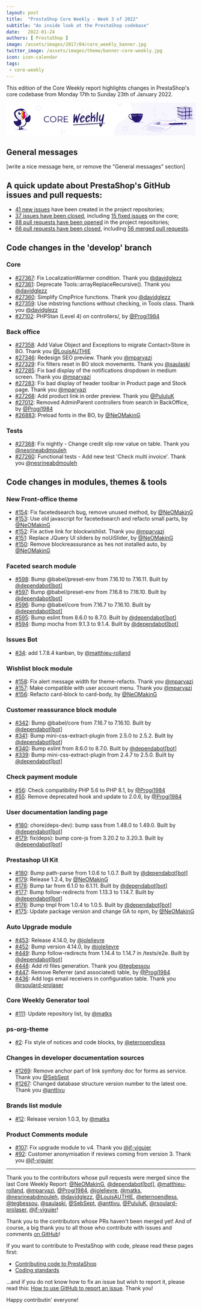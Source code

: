 ```yaml
---
layout: post
title:  "PrestaShop Core Weekly - Week 3 of 2022"
subtitle: "An inside look at the PrestaShop codebase"
date:   2022-01-24
authors: [ PrestaShop ]
image: /assets/images/2017/04/core_weekly_banner.jpg
twitter_image: /assets/images/theme/banner-core-weekly.jpg
icon: icon-calendar
tags:
 - core-weekly
---
```


This edition of the Core Weekly report highlights changes in PrestaShop's core codebase from Monday 17th to Sunday 23th of January 2022.

![Core Weekly banner](/assets/images/2018/12/banner-core-weekly.jpg)

## General messages

[write a nice message here, or remove the "General messages" section]


## A quick update about PrestaShop's GitHub issues and pull requests:

- [41 new issues](https://github.com/search?q=org%3APrestaShop+is%3Apublic++-repo%3Aprestashop%2Fprestashop.github.io++is%3Aissue+created%3A2022-01-17..2022-01-23) have been created in the project repositories;
- [37 issues have been closed](https://github.com/search?q=org%3APrestaShop+is%3Apublic++-repo%3Aprestashop%2Fprestashop.github.io++is%3Aissue+closed%3A2022-01-17..2022-01-23), including [15 fixed issues](https://github.com/search?q=org%3APrestaShop+is%3Apublic++-repo%3Aprestashop%2Fprestashop.github.io++is%3Aissue+label%3Afixed+closed%3A2022-01-17..2022-01-23) on the core;
- [88 pull requests have been opened](https://github.com/search?q=org%3APrestaShop+is%3Apublic++-repo%3Aprestashop%2Fprestashop.github.io++is%3Apr+created%3A2022-01-17..2022-01-23) in the project repositories;
- [66 pull requests have been closed](https://github.com/search?q=org%3APrestaShop+is%3Apublic++-repo%3Aprestashop%2Fprestashop.github.io++is%3Apr+closed%3A2022-01-17..2022-01-23), including [56 merged pull requests](https://github.com/search?q=org%3APrestaShop+is%3Apublic++-repo%3Aprestashop%2Fprestashop.github.io++is%3Apr+merged%3A2022-01-17..2022-01-23).
        


## Code changes in the 'develop' branch


### Core
* [#27367](https://github.com/PrestaShop/PrestaShop/pull/27367): Fix LocalizationWarmer condition. Thank you [@davidglezz](https://github.com/davidglezz)
* [#27361](https://github.com/PrestaShop/PrestaShop/pull/27361): Deprecate Tools::arrayReplaceRecursive(). Thank you [@davidglezz](https://github.com/davidglezz)
* [#27360](https://github.com/PrestaShop/PrestaShop/pull/27360): Simplify CmpPrice functions. Thank you [@davidglezz](https://github.com/davidglezz)
* [#27359](https://github.com/PrestaShop/PrestaShop/pull/27359): Use mbstring functions without checking, in Tools class. Thank you [@davidglezz](https://github.com/davidglezz)
* [#27102](https://github.com/PrestaShop/PrestaShop/pull/27102): PHPStan (Level 4) on controllers/, by [@Progi1984](https://github.com/Progi1984)


### Back office
* [#27358](https://github.com/PrestaShop/PrestaShop/pull/27358): Add Value Object and Exceptions to migrate Contact>Store in BO. Thank you [@LouisAUTHIE](https://github.com/LouisAUTHIE)
* [#27346](https://github.com/PrestaShop/PrestaShop/pull/27346): Redesign SEO preview. Thank you [@mparvazi](https://github.com/mparvazi)
* [#27329](https://github.com/PrestaShop/PrestaShop/pull/27329): Fix filters reset in BO stock movements. Thank you [@saulaski](https://github.com/saulaski)
* [#27285](https://github.com/PrestaShop/PrestaShop/pull/27285): Fix bad display of the notifications dropdown in medium screen. Thank you [@mparvazi](https://github.com/mparvazi)
* [#27283](https://github.com/PrestaShop/PrestaShop/pull/27283): Fix bad display of header toolbar in Product page and Stock page. Thank you [@mparvazi](https://github.com/mparvazi)
* [#27268](https://github.com/PrestaShop/PrestaShop/pull/27268): Add product link in order preview. Thank you [@PululuK](https://github.com/PululuK)
* [#27012](https://github.com/PrestaShop/PrestaShop/pull/27012): Removed AdminParent controllers from search in BackOffice, by [@Progi1984](https://github.com/Progi1984)
* [#26883](https://github.com/PrestaShop/PrestaShop/pull/26883): Preload fonts in the BO, by [@NeOMakinG](https://github.com/NeOMakinG)


### Tests
* [#27368](https://github.com/PrestaShop/PrestaShop/pull/27368): Fix nightly - Change credit slip row value on table. Thank you [@nesrineabdmouleh](https://github.com/nesrineabdmouleh)
* [#27260](https://github.com/PrestaShop/PrestaShop/pull/27260): Functional tests - Add new test 'Check multi invoice'. Thank you [@nesrineabdmouleh](https://github.com/nesrineabdmouleh)


## Code changes in modules, themes & tools


### New Front-office theme
* [#154](https://github.com/PrestaShop/theme-refacto/pull/154): Fix facetedsearch bug, remove unused method, by [@NeOMakinG](https://github.com/NeOMakinG)
* [#153](https://github.com/PrestaShop/theme-refacto/pull/153): Use old javascript for facetedsearch and refacto small parts, by [@NeOMakinG](https://github.com/NeOMakinG)
* [#152](https://github.com/PrestaShop/theme-refacto/pull/152): Fix active link for blockwishlist. Thank you [@mparvazi](https://github.com/mparvazi)
* [#151](https://github.com/PrestaShop/theme-refacto/pull/151): Replace JQuery UI sliders by noUiSlider, by [@NeOMakinG](https://github.com/NeOMakinG)
* [#150](https://github.com/PrestaShop/theme-refacto/pull/150): Remove blockreassurance as hes not installed auto, by [@NeOMakinG](https://github.com/NeOMakinG)


### Faceted search module
* [#598](https://github.com/PrestaShop/ps_facetedsearch/pull/598): Bump @babel/preset-env from 7.16.10 to 7.16.11. Built by [@dependabot[bot]](https://github.com/apps/dependabot)
* [#597](https://github.com/PrestaShop/ps_facetedsearch/pull/597): Bump @babel/preset-env from 7.16.8 to 7.16.10. Built by [@dependabot[bot]](https://github.com/apps/dependabot)
* [#596](https://github.com/PrestaShop/ps_facetedsearch/pull/596): Bump @babel/core from 7.16.7 to 7.16.10. Built by [@dependabot[bot]](https://github.com/apps/dependabot)
* [#595](https://github.com/PrestaShop/ps_facetedsearch/pull/595): Bump eslint from 8.6.0 to 8.7.0. Built by [@dependabot[bot]](https://github.com/apps/dependabot)
* [#594](https://github.com/PrestaShop/ps_facetedsearch/pull/594): Bump mocha from 9.1.3 to 9.1.4. Built by [@dependabot[bot]](https://github.com/apps/dependabot)


### Issues Bot
* [#34](https://github.com/PrestaShop/issuebot/pull/34): add 1.7.8.4 kanban, by [@matthieu-rolland](https://github.com/matthieu-rolland)


### Wishlist block module
* [#158](https://github.com/PrestaShop/blockwishlist/pull/158): Fix alert message width for theme-refacto. Thank you [@mparvazi](https://github.com/mparvazi)
* [#157](https://github.com/PrestaShop/blockwishlist/pull/157): Make compatible with user account menu. Thank you [@mparvazi](https://github.com/mparvazi)
* [#156](https://github.com/PrestaShop/blockwishlist/pull/156): Refacto card-block to card-body, by [@NeOMakinG](https://github.com/NeOMakinG)


### Customer reassurance block module
* [#342](https://github.com/PrestaShop/blockreassurance/pull/342): Bump @babel/core from 7.16.7 to 7.16.10. Built by [@dependabot[bot]](https://github.com/apps/dependabot)
* [#341](https://github.com/PrestaShop/blockreassurance/pull/341): Bump mini-css-extract-plugin from 2.5.0 to 2.5.2. Built by [@dependabot[bot]](https://github.com/apps/dependabot)
* [#340](https://github.com/PrestaShop/blockreassurance/pull/340): Bump eslint from 8.6.0 to 8.7.0. Built by [@dependabot[bot]](https://github.com/apps/dependabot)
* [#339](https://github.com/PrestaShop/blockreassurance/pull/339): Bump mini-css-extract-plugin from 2.4.7 to 2.5.0. Built by [@dependabot[bot]](https://github.com/apps/dependabot)


### Check payment module
* [#56](https://github.com/PrestaShop/ps_checkpayment/pull/56):  Check compatibility PHP 5.6 to PHP 8.1, by [@Progi1984](https://github.com/Progi1984)
* [#55](https://github.com/PrestaShop/ps_checkpayment/pull/55): Remove deprecated hook and update to 2.0.6, by [@Progi1984](https://github.com/Progi1984)


### User documentation landing page
* [#180](https://github.com/PrestaShop/user-documentation-landing/pull/180): chore(deps-dev): bump sass from 1.48.0 to 1.49.0. Built by [@dependabot[bot]](https://github.com/apps/dependabot)
* [#179](https://github.com/PrestaShop/user-documentation-landing/pull/179): fix(deps): bump core-js from 3.20.2 to 3.20.3. Built by [@dependabot[bot]](https://github.com/apps/dependabot)


### Prestashop UI Kit
* [#180](https://github.com/PrestaShop/prestashop-ui-kit/pull/180): Bump path-parse from 1.0.6 to 1.0.7. Built by [@dependabot[bot]](https://github.com/apps/dependabot)
* [#179](https://github.com/PrestaShop/prestashop-ui-kit/pull/179): Release 1.2.4, by [@NeOMakinG](https://github.com/NeOMakinG)
* [#178](https://github.com/PrestaShop/prestashop-ui-kit/pull/178): Bump tar from 6.1.0 to 6.1.11. Built by [@dependabot[bot]](https://github.com/apps/dependabot)
* [#177](https://github.com/PrestaShop/prestashop-ui-kit/pull/177): Bump follow-redirects from 1.13.3 to 1.14.7. Built by [@dependabot[bot]](https://github.com/apps/dependabot)
* [#176](https://github.com/PrestaShop/prestashop-ui-kit/pull/176): Bump tmpl from 1.0.4 to 1.0.5. Built by [@dependabot[bot]](https://github.com/apps/dependabot)
* [#175](https://github.com/PrestaShop/prestashop-ui-kit/pull/175): Update package version and change GA to npm, by [@NeOMakinG](https://github.com/NeOMakinG)


### Auto Upgrade module
* [#453](https://github.com/PrestaShop/autoupgrade/pull/453): Release 4.14.0, by [@jolelievre](https://github.com/jolelievre)
* [#452](https://github.com/PrestaShop/autoupgrade/pull/452): Bump version 4.14.0, by [@jolelievre](https://github.com/jolelievre)
* [#449](https://github.com/PrestaShop/autoupgrade/pull/449): Bump follow-redirects from 1.14.4 to 1.14.7 in /tests/e2e. Built by [@dependabot[bot]](https://github.com/apps/dependabot)
* [#448](https://github.com/PrestaShop/autoupgrade/pull/448): Add rtl files generation. Thank you [@tegbessou](https://github.com/tegbessou)
* [#447](https://github.com/PrestaShop/autoupgrade/pull/447): Remove Referrer (and associated) table, by [@Progi1984](https://github.com/Progi1984)
* [#436](https://github.com/PrestaShop/autoupgrade/pull/436): Add logs email receivers in configuration table. Thank you [@rsoulard-prolaser](https://github.com/rsoulard-prolaser)


### Core Weekly Generator tool
* [#111](https://github.com/PrestaShop/core-weekly-generator/pull/111): Update repository list, by [@matks](https://github.com/matks)


### ps-org-theme
* [#2](https://github.com/PrestaShop/ps-org-theme/pull/2): Fix style of notices and code blocks, by [@eternoendless](https://github.com/eternoendless)


### Changes in developer documentation sources
* [#1269](https://github.com/PrestaShop/docs/pull/1269): Remove anchor part of link symfony doc for forms as service. Thank you [@SebSept](https://github.com/SebSept)
* [#1267](https://github.com/PrestaShop/docs/pull/1267): Changed database structure version number to the latest one. Thank you [@anttivu](https://github.com/anttivu)


### Brands list module
* [#12](https://github.com/PrestaShop/ps_brandlist/pull/12): Release version 1.0.3, by [@matks](https://github.com/matks)


### Product Comments module
* [#107](https://github.com/PrestaShop/productcomments/pull/107): Fix upgrade module to v4. Thank you [@jf-viguier](https://github.com/jf-viguier)
* [#92](https://github.com/PrestaShop/productcomments/pull/92): Customer anonymisation if reviews coming from version 3. Thank you [@jf-viguier](https://github.com/jf-viguier)


<hr />

Thank you to the contributors whose pull requests were merged since the last Core Weekly Report: [@NeOMakinG](https://github.com/NeOMakinG), [@dependabot[bot]](https://github.com/apps/dependabot), [@matthieu-rolland](https://github.com/matthieu-rolland), [@mparvazi](https://github.com/mparvazi), [@Progi1984](https://github.com/Progi1984), [@jolelievre](https://github.com/jolelievre), [@matks](https://github.com/matks), [@nesrineabdmouleh](https://github.com/nesrineabdmouleh), [@davidglezz](https://github.com/davidglezz), [@LouisAUTHIE](https://github.com/LouisAUTHIE), [@eternoendless](https://github.com/eternoendless), [@tegbessou](https://github.com/tegbessou), [@saulaski](https://github.com/saulaski), [@SebSept](https://github.com/SebSept), [@anttivu](https://github.com/anttivu), [@PululuK](https://github.com/PululuK), [@rsoulard-prolaser](https://github.com/rsoulard-prolaser), [@jf-viguier](https://github.com/jf-viguier)!

Thank you to the contributors whose PRs haven't been merged yet! And of course, a big thank you to all those who contribute with issues and comments [on GitHub](https://github.com/PrestaShop/PrestaShop)!

If you want to contribute to PrestaShop with code, please read these pages first:

 * [Contributing code to PrestaShop](https://devdocs.prestashop.com/1.7/contribute/contribution-guidelines/)
 * [Coding standards](https://devdocs.prestashop.com/1.7/development/coding-standards/)

...and if you do not know how to fix an issue but wish to report it, please read this: [How to use GitHub to report an issue](https://devdocs.prestashop.com/1.7/contribute/contribute-reporting-issues/). Thank you!

Happy contributin' everyone!

